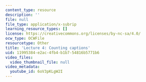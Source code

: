 ```yaml
---
content_type: resource
description: ''
file: null
file_type: application/x-subrip
learning_resource_types: []
license: https://creativecommons.org/licenses/by-nc-sa/4.0/
ocw_type: OCWFile
resourcetype: Other
title: 'Lecture 4: Counting captions'
uid: 11995384-e2ac-4fb4-b1b7-54816b5771b6
video_files:
  video_thumbnail_file: null
video_metadata:
  youtube_id: 6oV3pKLgW2I
---
```

